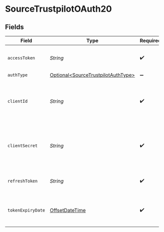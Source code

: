 # SourceTrustpilotOAuth20


## Fields

| Field                                                                                     | Type                                                                                      | Required                                                                                  | Description                                                                               |
| ----------------------------------------------------------------------------------------- | ----------------------------------------------------------------------------------------- | ----------------------------------------------------------------------------------------- | ----------------------------------------------------------------------------------------- |
| `accessToken`                                                                             | *String*                                                                                  | :heavy_check_mark:                                                                        | Access Token for making authenticated requests.                                           |
| `authType`                                                                                | [Optional\<SourceTrustpilotAuthType>](../../models/shared/SourceTrustpilotAuthType.md)    | :heavy_minus_sign:                                                                        | N/A                                                                                       |
| `clientId`                                                                                | *String*                                                                                  | :heavy_check_mark:                                                                        | The API key of the Trustpilot API application. (represents the OAuth Client ID)           |
| `clientSecret`                                                                            | *String*                                                                                  | :heavy_check_mark:                                                                        | The Secret of the Trustpilot API application. (represents the OAuth Client Secret)        |
| `refreshToken`                                                                            | *String*                                                                                  | :heavy_check_mark:                                                                        | The key to refresh the expired access_token.                                              |
| `tokenExpiryDate`                                                                         | [OffsetDateTime](https://docs.oracle.com/javase/8/docs/api/java/time/OffsetDateTime.html) | :heavy_check_mark:                                                                        | The date-time when the access token should be refreshed.                                  |